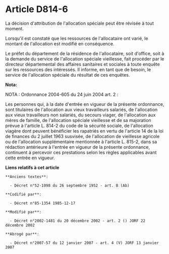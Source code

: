 # Article D814-6

La décision d'attribution de l'allocation spéciale peut être révisée à tout moment. 

Lorsqu'il est constaté que les ressources de l'allocataire ont varié, le montant de l'allocation est modifié en conséquence. 

Le préfet du département de la résidence de l'allocataire, soit d'office, soit à la demande du service de l'allocation
spéciale vieillesse, fait procéder par le directeur départemental des affaires sanitaires et sociales à toute enquête sur les
ressources des intéressés. Il informe, en tant que de besoin, le service de l'allocation spéciale du résultat de ces
enquêtes.

**Nota:**

NOTA : Ordonnance 2004-605 du 24 juin 2004 art. 2 :

Les personnes qui, à la date d'entrée en vigueur de la présente ordonnance, sont titulaires de l'allocation aux vieux
travailleurs salariés, de l'allocation aux vieux travailleurs non salariés, du secours viager, de l'allocation aux mères de
famille, de l'allocation spéciale vieillesse et de sa majoration prévue à l'article L. 814-2 du code de la sécurité sociale,
de l'allocation viagère dont peuvent bénéficier les rapatriés en vertu de l'article 14 de la loi de finances du 2 juillet
1963 susvisée, de l'allocation de vieillesse agricole ou de l'allocation supplémentaire mentionnée à l'article L. 815-2, dans
sa rédaction antérieure à l'entrée en vigueur de la présente ordonnance, continuent à percevoir ces prestations selon les
règles applicables avant cette entrée en vigueur.

**Liens relatifs à cet article**

	**Anciens textes**:

	  - Décret n°52-1098 du 26 septembre 1952 - art. 8 (Ab)

	**Codifié par**:

	  - Décret n°85-1354 1985-12-17

	**Modifié par**:

	  - Décret n°2002-1481 du 20 décembre 2002 - art. 2 () JORF 22 décembre 2002

	**Abrogé par**:

	  - Décret n°2007-57 du 12 janvier 2007 - art. 4 (V) JORF 13 janvier 2007
